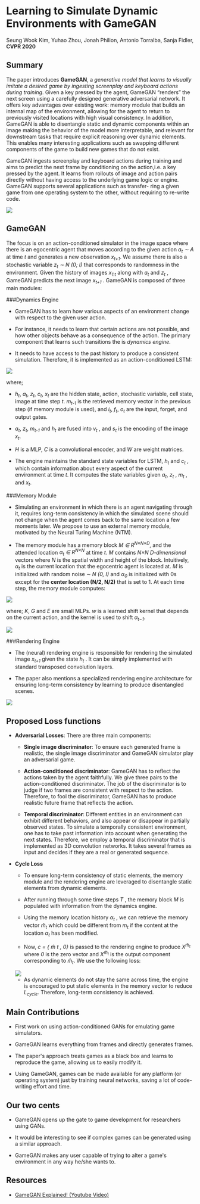 # Learning to Simulate Dynamic Environments with GameGAN

Seung Wook Kim, Yuhao Zhou, Jonah Philion, Antonio Torralba, Sanja Fidler, **CVPR 2020**

## Summary

The paper introduces **GameGAN**, a *generative model that learns to visually imitate a desired game by ingesting screenplay and keyboard actions during training*. Given a key pressed by the agent, GameGAN “renders” the next screen using a carefully designed generative adversarial network. It offers key advantages over existing work: memory module that builds an internal map of the environment, allowing for the agent to return to previously visited locations with high visual consistency. In addition, GameGAN is able to disentangle static and dynamic components within an image making the behavior of the model more interpretable, and relevant for downstream tasks that require explicit reasoning over dynamic elements. This enables many interesting applications such as swapping different components of the game to build new games that do not exist.

GameGAN ingests screenplay and keyboard actions during training and aims to predict the next frame by conditioning on the action,i.e. a key pressed by the agent. It learns from rollouts of image and action pairs directly without having access to the underlying game logic or engine. GameGAN supports several applications such as transfer- ring a given game from one operating system to the other, without requiring to re-write code.

<img src='../images/GameGAN.png'>

## GameGAN

The focus is on an action-conditioned simulator in the image space where there is an egocentric agent that moves according to the given action *a<sub>t</sub> ∼ A* at time *t* and generates a new observation *x<sub>t+1</sub>*. We assume there is also a stochastic variable *z<sub>t</sub> ∼ N (0; I)* that corresponds to randomness in the environment. Given the history of images *x<sub>1:t</sub>* along with *a<sub>t</sub>* and *z<sub>t</sub>* , GameGAN predicts the next image *x<sub>t+1</sub>* . GameGAN is composed of three main modules: 

###Dynamics Engine

- GameGAN has to learn how various aspects of an environment change with respect to the given user action. 

- For instance, it needs to learn that certain actions are not possible, and how other objects behave as a consequence of the action. The primary component that learns such transitions the is *dynamics engine*. 

- It needs to have access to the past history to produce a consistent simulation. Therefore, it is implemented as an action-conditioned LSTM:

<img src='../images/GameGAN_LSTM.png'>

where; 

- *h<sub>t</sub>*, *a<sub>t</sub>*, *z<sub>t</sub>*, *c<sub>t</sub>*, *x<sub>t</sub>* are the hidden state, action, stochastic variable, cell state, image at time step *t*. *m<sub>t-1</sub>* is the retrieved memory vector in the previous step (if memory module is used), and *i<sub>t</sub>*, *f<sub>t</sub>*, *o<sub>t</sub>* are the input, forget, and output gates. 

- *a<sub>t</sub>*, *z<sub>t</sub>*, *m<sub>t-1</sub>* and *h<sub>t</sub>* are fused into *v<sub>t</sub>* , and *s<sub>t</sub>* is the encoding of the image *x<sub>t</sub>*. 

- *H* is a MLP, *C* is a convolutional encoder, and *W* are weight matrices.

- The engine maintains the standard state variables for LSTM, *h<sub>t</sub>* and *c<sub>t</sub>* , which contain information about every aspect of the current environment at time *t*. It computes the state variables given *a<sub>t</sub>*, *z<sub>t</sub>* , *m<sub>t</sub>* , and *x<sub>t</sub>*.

###Memory Module

- Simulating an environment in which there is an agent navigating through it, requires long-term consistency in which the simulated scene should not change when the agent comes back to the same location a few moments later. We propose to use an external memory module, motivated by the Neural Turing Machine (NTM).

- The memory module has a memory block *M ∈ R<sup>N×N×D</sup>*, and the attended location *α<sub>t</sub> ∈ R<sup>N×N</sup>* at time *t*. *M* contains *N×N* *D-dimensional* vectors where *N* is the spatial width and height of the block. Intuitively, *α<sub>t</sub>* is the current location that the egocentric agent is located at. *M* is initialized with random noise ∼ *N (0, I)* and *α<sub>0</sub>* is initialized with 0s except for the **center location (N/2, N/2)** that is set to 1. At each time step, the memory module computes:

<img src='../images/GameGAN_memory_eqn.png'>

where; *K*, *G* and *E* are small MLPs. *w* is a learned shift kernel that depends on the current action, and the kernel is used to shift *α<sub>t−1</sub>*.

<img src='../images/GameGAN_memory.png'>

###Rendering Engine

- The (neural) rendering engine is responsible for rendering the simulated image *x<sub>t+1</sub>* given the state *h<sub>t</sub>* . It can be simply implemented with standard transposed convolution layers.

- The paper also mentions a specialized rendering engine architecture for ensuring long-term consistency by learning to produce disentangled scenes.
 
<img src='../images/GameGAN_rendering_engine.png'>

## Proposed Loss functions

- **Adversarial Losses**: There are three main components:

    - **Single image discriminator**: To ensure each generated frame is realistic, the single image discriminator and GameGAN simulator play an adversarial game.
    
    - **Action-conditioned discriminator**: GameGAN has to reflect the actions taken by the agent faithfully. We give three pairs to the action-conditioned discriminator. The job of the discriminator is to judge if two frames are consistent with respect to the action. Therefore, to fool the discriminator, GameGAN has to produce realistic future frame that reflects the action.
    
    - **Temporal discriminator**: Different entities in an environment can exhibit different behaviors, and also appear or disappear in partially observed states. To simulate a temporally consistent environment, one has to take past information into account when generating the next states. Therefore, we employ a temporal discriminator that is implemented as 3D convolution networks. It takes several frames as input and decides if they are a real or generated sequence.

- **Cycle Loss**

    - To ensure long-term consistency of static elements, the memory module and the rendering engine are leveraged to disentangle static elements from dynamic elements.

    - After running through some time steps *T* , the memory block *M* is populated with information from the dynamics engine. 
    
    - Using the memory location history *α<sub>t</sub>* , we can retrieve the memory vector *m̂<sub>t</sub>* which could be different from *m<sub>t</sub>* if the content at the location *α<sub>t</sub>* has been modified. 
    
    - Now, *c = { m̂ t , 0}* is passed to the rendering engine to produce *X<sup>m̂<sub>t</sub></sup>* where *0* is the zero vector and *X<sup>m̂<sub>t</sub></sup>* is the output component corresponding to *m̂<sub>t</sub>*. We use the following loss:
 
    <img src='../images/GameGAN_cycle_loss.png'> 
       
    - As dynamic elements  do not stay the same across time, the engine is encouraged to put static elements in the memory vector to reduce *L<sub>cycle</sub>*. Therefore, long-term consistency is achieved.

## Main Contributions

- First work on using action-conditioned GANs for emulating game simulators.

- GameGAN learns everything from frames and directly generates frames.

- The paper's approach treats games as a black box and learns to reproduce the game, allowing us to easily modify it. 

- Using GameGAN, games can be made available for any platform (or operating system) just by training neural networks, saving a lot of code-writing effort and time.

## Our two cents

- GameGAN opens up the gate to game development for researchers using GANs.

- It would be interesting to see if complex games can be generated using a similar approach.

- GameGAN makes any user capable of trying to alter a game's environment in any way he/she wants to. 

## Resources

- [GameGAN Explained! (Youtube Video)](https://www.youtube.com/watch?v=H8F6J7mYyz0&t=586s)